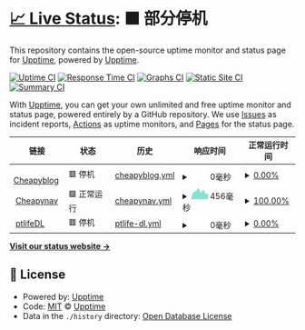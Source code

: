 # [📈 Live Status](https://demo.upptime.js.org): <!--live status--> **🟧 部分停机**

This repository contains the open-source uptime monitor and status page for [Upptime](https://upptime.js.org), powered by [Upptime](https://github.com/upptime/upptime).

[![Uptime CI](https://github.com/edmondsket/upptime/workflows/Uptime%20CI/badge.svg)](https://github.com/edmondsket/upptime/actions?query=workflow%3A%22Uptime+CI%22)
[![Response Time CI](https://github.com/edmondsket/upptime/workflows/Response%20Time%20CI/badge.svg)](https://github.com/edmondsket/upptime/actions?query=workflow%3A%22Response+Time+CI%22)
[![Graphs CI](https://github.com/edmondsket/upptime/workflows/Graphs%20CI/badge.svg)](https://github.com/edmondsket/upptime/actions?query=workflow%3A%22Graphs+CI%22)
[![Static Site CI](https://github.com/edmondsket/upptime/workflows/Static%20Site%20CI/badge.svg)](https://github.com/edmondsket/upptime/actions?query=workflow%3A%22Static+Site+CI%22)
[![Summary CI](https://github.com/edmondsket/upptime/workflows/Summary%20CI/badge.svg)](https://github.com/edmondsket/upptime/actions?query=workflow%3A%22Summary+CI%22)

With [Upptime](https://upptime.js.org), you can get your own unlimited and free uptime monitor and status page, powered entirely by a GitHub repository. We use [Issues](https://github.com/upptime/upptime/issues) as incident reports, [Actions](https://github.com/edmondsket/upptime/actions) as uptime monitors, and [Pages](https://demo.upptime.js.org) for the status page.

<!--start: status pages-->
<!-- This summary is generated by Upptime (https://github.com/upptime/upptime) -->
<!-- Do not edit this manually, your changes will be overwritten -->
<!-- prettier-ignore -->
| 链接 | 状态 | 历史 | 响应时间 | 正常运行时间 |
| --- | ------ | ------- | ------------- | ------ |
| <img alt="" src="https://icons.duckduckgo.com/ip3/cheapy.top.ico" height="13"> [Cheapyblog](https://cheapy.top) | 🟥 停机 | [cheapyblog.yml](https://github.com/edmondsket/upptime/commits/HEAD/history/cheapyblog.yml) | <details><summary><img alt="响应时间图像" src="./graphs/cheapyblog/response-time-week.png" height="20"> 0毫秒</summary><br><a href="https://edmondsket.github.io/upptime/history/cheapyblog"><img alt="响应时间 1441" src="https://img.shields.io/endpoint?url=https%3A%2F%2Fraw.githubusercontent.com%2Fedmondsket%2Fupptime%2FHEAD%2Fapi%2Fcheapyblog%2Fresponse-time.json"></a><br><a href="https://edmondsket.github.io/upptime/history/cheapyblog"><img alt="24 小时响应时间 0" src="https://img.shields.io/endpoint?url=https%3A%2F%2Fraw.githubusercontent.com%2Fedmondsket%2Fupptime%2FHEAD%2Fapi%2Fcheapyblog%2Fresponse-time-day.json"></a><br><a href="https://edmondsket.github.io/upptime/history/cheapyblog"><img alt="7 天正常运行时间 0" src="https://img.shields.io/endpoint?url=https%3A%2F%2Fraw.githubusercontent.com%2Fedmondsket%2Fupptime%2FHEAD%2Fapi%2Fcheapyblog%2Fresponse-time-week.json"></a><br><a href="https://edmondsket.github.io/upptime/history/cheapyblog"><img alt="30天的正常运行时间 2418" src="https://img.shields.io/endpoint?url=https%3A%2F%2Fraw.githubusercontent.com%2Fedmondsket%2Fupptime%2FHEAD%2Fapi%2Fcheapyblog%2Fresponse-time-month.json"></a><br><a href="https://edmondsket.github.io/upptime/history/cheapyblog"><img alt="1年的正常运行时间 1441" src="https://img.shields.io/endpoint?url=https%3A%2F%2Fraw.githubusercontent.com%2Fedmondsket%2Fupptime%2FHEAD%2Fapi%2Fcheapyblog%2Fresponse-time-year.json"></a></details> | <details><summary><a href="https://edmondsket.github.io/upptime/history/cheapyblog">0.00%</a></summary><a href="https://edmondsket.github.io/upptime/history/cheapyblog"><img alt="正常运行时间 91.21%" src="https://img.shields.io/endpoint?url=https%3A%2F%2Fraw.githubusercontent.com%2Fedmondsket%2Fupptime%2FHEAD%2Fapi%2Fcheapyblog%2Fuptime.json"></a><br><a href="https://edmondsket.github.io/upptime/history/cheapyblog"><img alt="24 小时正常运行时间 0.00%" src="https://img.shields.io/endpoint?url=https%3A%2F%2Fraw.githubusercontent.com%2Fedmondsket%2Fupptime%2FHEAD%2Fapi%2Fcheapyblog%2Fuptime-day.json"></a><br><a href="https://edmondsket.github.io/upptime/history/cheapyblog"><img alt="7 天正常运行时间 0.00%" src="https://img.shields.io/endpoint?url=https%3A%2F%2Fraw.githubusercontent.com%2Fedmondsket%2Fupptime%2FHEAD%2Fapi%2Fcheapyblog%2Fuptime-week.json"></a><br><a href="https://edmondsket.github.io/upptime/history/cheapyblog"><img alt="30天的正常运行时间 26.27%" src="https://img.shields.io/endpoint?url=https%3A%2F%2Fraw.githubusercontent.com%2Fedmondsket%2Fupptime%2FHEAD%2Fapi%2Fcheapyblog%2Fuptime-month.json"></a><br><a href="https://edmondsket.github.io/upptime/history/cheapyblog"><img alt="1年的正常运行时间 91.21%" src="https://img.shields.io/endpoint?url=https%3A%2F%2Fraw.githubusercontent.com%2Fedmondsket%2Fupptime%2FHEAD%2Fapi%2Fcheapyblog%2Fuptime-year.json"></a></details>
| <img alt="" src="https://icons.duckduckgo.com/ip3/nav.cheapy.top.ico" height="13"> [Cheapynav](https://nav.cheapy.top) | 🟩 正常运行 | [cheapynav.yml](https://github.com/edmondsket/upptime/commits/HEAD/history/cheapynav.yml) | <details><summary><img alt="响应时间图像" src="./graphs/cheapynav/response-time-week.png" height="20"> 456毫秒</summary><br><a href="https://edmondsket.github.io/upptime/history/cheapynav"><img alt="响应时间 793" src="https://img.shields.io/endpoint?url=https%3A%2F%2Fraw.githubusercontent.com%2Fedmondsket%2Fupptime%2FHEAD%2Fapi%2Fcheapynav%2Fresponse-time.json"></a><br><a href="https://edmondsket.github.io/upptime/history/cheapynav"><img alt="24 小时响应时间 346" src="https://img.shields.io/endpoint?url=https%3A%2F%2Fraw.githubusercontent.com%2Fedmondsket%2Fupptime%2FHEAD%2Fapi%2Fcheapynav%2Fresponse-time-day.json"></a><br><a href="https://edmondsket.github.io/upptime/history/cheapynav"><img alt="7 天正常运行时间 456" src="https://img.shields.io/endpoint?url=https%3A%2F%2Fraw.githubusercontent.com%2Fedmondsket%2Fupptime%2FHEAD%2Fapi%2Fcheapynav%2Fresponse-time-week.json"></a><br><a href="https://edmondsket.github.io/upptime/history/cheapynav"><img alt="30天的正常运行时间 456" src="https://img.shields.io/endpoint?url=https%3A%2F%2Fraw.githubusercontent.com%2Fedmondsket%2Fupptime%2FHEAD%2Fapi%2Fcheapynav%2Fresponse-time-month.json"></a><br><a href="https://edmondsket.github.io/upptime/history/cheapynav"><img alt="1年的正常运行时间 793" src="https://img.shields.io/endpoint?url=https%3A%2F%2Fraw.githubusercontent.com%2Fedmondsket%2Fupptime%2FHEAD%2Fapi%2Fcheapynav%2Fresponse-time-year.json"></a></details> | <details><summary><a href="https://edmondsket.github.io/upptime/history/cheapynav">100.00%</a></summary><a href="https://edmondsket.github.io/upptime/history/cheapynav"><img alt="正常运行时间 98.73%" src="https://img.shields.io/endpoint?url=https%3A%2F%2Fraw.githubusercontent.com%2Fedmondsket%2Fupptime%2FHEAD%2Fapi%2Fcheapynav%2Fuptime.json"></a><br><a href="https://edmondsket.github.io/upptime/history/cheapynav"><img alt="24 小时正常运行时间 100.00%" src="https://img.shields.io/endpoint?url=https%3A%2F%2Fraw.githubusercontent.com%2Fedmondsket%2Fupptime%2FHEAD%2Fapi%2Fcheapynav%2Fuptime-day.json"></a><br><a href="https://edmondsket.github.io/upptime/history/cheapynav"><img alt="7 天正常运行时间 100.00%" src="https://img.shields.io/endpoint?url=https%3A%2F%2Fraw.githubusercontent.com%2Fedmondsket%2Fupptime%2FHEAD%2Fapi%2Fcheapynav%2Fuptime-week.json"></a><br><a href="https://edmondsket.github.io/upptime/history/cheapynav"><img alt="30天的正常运行时间 100.00%" src="https://img.shields.io/endpoint?url=https%3A%2F%2Fraw.githubusercontent.com%2Fedmondsket%2Fupptime%2FHEAD%2Fapi%2Fcheapynav%2Fuptime-month.json"></a><br><a href="https://edmondsket.github.io/upptime/history/cheapynav"><img alt="1年的正常运行时间 98.73%" src="https://img.shields.io/endpoint?url=https%3A%2F%2Fraw.githubusercontent.com%2Fedmondsket%2Fupptime%2FHEAD%2Fapi%2Fcheapynav%2Fuptime-year.json"></a></details>
| <img alt="" src="https://icons.duckduckgo.com/ip3/dl.ptlife.eu.org.ico" height="13"> [ptlifeDL](https://dl.ptlife.eu.org) | 🟥 停机 | [ptlife-dl.yml](https://github.com/edmondsket/upptime/commits/HEAD/history/ptlife-dl.yml) | <details><summary><img alt="响应时间图像" src="./graphs/ptlife-dl/response-time-week.png" height="20"> 0毫秒</summary><br><a href="https://edmondsket.github.io/upptime/history/ptlife-dl"><img alt="响应时间 372" src="https://img.shields.io/endpoint?url=https%3A%2F%2Fraw.githubusercontent.com%2Fedmondsket%2Fupptime%2FHEAD%2Fapi%2Fptlife-dl%2Fresponse-time.json"></a><br><a href="https://edmondsket.github.io/upptime/history/ptlife-dl"><img alt="24 小时响应时间 0" src="https://img.shields.io/endpoint?url=https%3A%2F%2Fraw.githubusercontent.com%2Fedmondsket%2Fupptime%2FHEAD%2Fapi%2Fptlife-dl%2Fresponse-time-day.json"></a><br><a href="https://edmondsket.github.io/upptime/history/ptlife-dl"><img alt="7 天正常运行时间 0" src="https://img.shields.io/endpoint?url=https%3A%2F%2Fraw.githubusercontent.com%2Fedmondsket%2Fupptime%2FHEAD%2Fapi%2Fptlife-dl%2Fresponse-time-week.json"></a><br><a href="https://edmondsket.github.io/upptime/history/ptlife-dl"><img alt="30天的正常运行时间 0" src="https://img.shields.io/endpoint?url=https%3A%2F%2Fraw.githubusercontent.com%2Fedmondsket%2Fupptime%2FHEAD%2Fapi%2Fptlife-dl%2Fresponse-time-month.json"></a><br><a href="https://edmondsket.github.io/upptime/history/ptlife-dl"><img alt="1年的正常运行时间 372" src="https://img.shields.io/endpoint?url=https%3A%2F%2Fraw.githubusercontent.com%2Fedmondsket%2Fupptime%2FHEAD%2Fapi%2Fptlife-dl%2Fresponse-time-year.json"></a></details> | <details><summary><a href="https://edmondsket.github.io/upptime/history/ptlife-dl">0.00%</a></summary><a href="https://edmondsket.github.io/upptime/history/ptlife-dl"><img alt="正常运行时间 0.00%" src="https://img.shields.io/endpoint?url=https%3A%2F%2Fraw.githubusercontent.com%2Fedmondsket%2Fupptime%2FHEAD%2Fapi%2Fptlife-dl%2Fuptime.json"></a><br><a href="https://edmondsket.github.io/upptime/history/ptlife-dl"><img alt="24 小时正常运行时间 0.00%" src="https://img.shields.io/endpoint?url=https%3A%2F%2Fraw.githubusercontent.com%2Fedmondsket%2Fupptime%2FHEAD%2Fapi%2Fptlife-dl%2Fuptime-day.json"></a><br><a href="https://edmondsket.github.io/upptime/history/ptlife-dl"><img alt="7 天正常运行时间 0.00%" src="https://img.shields.io/endpoint?url=https%3A%2F%2Fraw.githubusercontent.com%2Fedmondsket%2Fupptime%2FHEAD%2Fapi%2Fptlife-dl%2Fuptime-week.json"></a><br><a href="https://edmondsket.github.io/upptime/history/ptlife-dl"><img alt="30天的正常运行时间 1.38%" src="https://img.shields.io/endpoint?url=https%3A%2F%2Fraw.githubusercontent.com%2Fedmondsket%2Fupptime%2FHEAD%2Fapi%2Fptlife-dl%2Fuptime-month.json"></a><br><a href="https://edmondsket.github.io/upptime/history/ptlife-dl"><img alt="1年的正常运行时间 0.00%" src="https://img.shields.io/endpoint?url=https%3A%2F%2Fraw.githubusercontent.com%2Fedmondsket%2Fupptime%2FHEAD%2Fapi%2Fptlife-dl%2Fuptime-year.json"></a></details>

<!--end: status pages-->

[**Visit our status website →**](https://demo.upptime.js.org)

## 📄 License

- Powered by: [Upptime](https://github.com/upptime/upptime)
- Code: [MIT](./LICENSE) © [Upptime](https://upptime.js.org)
- Data in the `./history` directory: [Open Database License](https://opendatacommons.org/licenses/odbl/1-0/)
